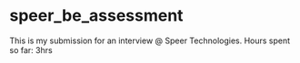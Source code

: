 # speer_be_assessment
This is my submission for an interview @ Speer Technologies. Hours spent so far: 3hrs
